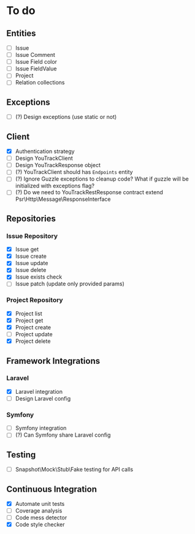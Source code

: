 # To do

## Entities

- [ ] Issue
- [ ] Issue Comment
- [ ] Issue Field color
- [ ] Issue FieldValue
- [ ] Project
- [ ] Relation collections

## Exceptions

- [ ] (?) Design exceptions (use static or not)

## Client

- [x] Authentication strategy
- [ ] Design YouTrackClient
- [ ] Design YouTrackResponse object
- [ ] (?) YouTrackClient should has `Endpoints` entity
- [ ] (?) Ignore Guzzle exceptions to cleanup code? What if guzzle will be initialized with exceptions flag?
- [ ] (?) Do we need to YouTrackRestResponse contract extend Psr\Http\Message\ResponseInterface

## Repositories

### Issue Repository

- [x] Issue get
- [x] Issue create
- [x] Issue update
- [x] Issue delete
- [x] Issue exists check
- [ ] Issue patch (update only provided params)

### Project Repository

- [x] Project list
- [x] Project get
- [x] Project create
- [ ] Project update
- [x] Project delete

## Framework Integrations

### Laravel

- [x] Laravel integration
- [ ] Design Laravel config

### Symfony

- [ ] Symfony integration
- [ ] (?) Can Symfony share Laravel config

## Testing

- [ ] Snapshot\Mock\Stub\Fake testing for API calls

## Continuous Integration

- [x] Automate unit tests
- [ ] Coverage analysis
- [ ] Code mess detector
- [x] Code style checker

